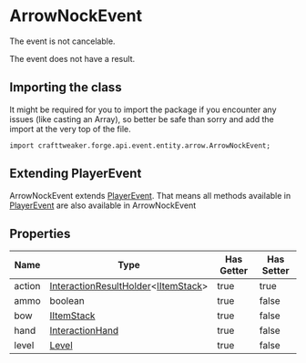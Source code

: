 # ArrowNockEvent

The event is not cancelable.

The event does not have a result.

## Importing the class

It might be required for you to import the package if you encounter any issues (like casting an Array), so better be safe than sorry and add the import at the very top of the file.
```zenscript
import crafttweaker.forge.api.event.entity.arrow.ArrowNockEvent;
```


## Extending PlayerEvent

ArrowNockEvent extends [PlayerEvent](/forge/api/event/entity/player/PlayerEvent). That means all methods available in [PlayerEvent](/forge/api/event/entity/player/PlayerEvent) are also available in ArrowNockEvent

## Properties

|  Name  |                                                          Type                                                           | Has Getter | Has Setter |
|--------|-------------------------------------------------------------------------------------------------------------------------|------------|------------|
| action | [InteractionResultHolder](/vanilla/api/world/InteractionResultHolder)&lt;[IItemStack](/vanilla/api/item/IItemStack)&gt; | true       | true       |
| ammo   | boolean                                                                                                                 | true       | false      |
| bow    | [IItemStack](/vanilla/api/item/IItemStack)                                                                              | true       | false      |
| hand   | [InteractionHand](/vanilla/api/util/InteractionHand)                                                                    | true       | false      |
| level  | [Level](/vanilla/api/world/Level)                                                                                       | true       | false      |

